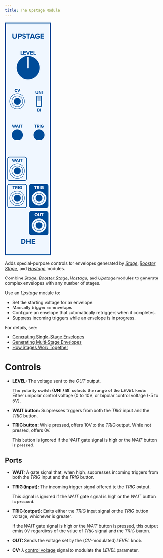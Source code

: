 ```yaml
---
title: The Upstage Module
---
```

<img class="faceplate" src="upstage.svg" alt="The Upstage Faceplate" />

Adds special-purpose controls
for envelopes generated by
[_Stage_](/modules/stage/),
[_Booster Stage_](/modules/booster-stage/),
and
[_Hostage_](/modules/hostage/)
modules.

Combine
[_Stage_](/modules/stage/),
[_Booster Stage_](/modules/booster-stage/),
[_Hostage_](/modules/hostage/),
and [_Upstage_](/modules/upstage/)
modules
to generate complex envelopes
with any number of stages.

Use an _Upstage_ module to:

- Set the starting voltage for an envelope.
- Manually trigger an envelope.
- Configure an envelope that automatically retriggers when it completes.
- Suppress incoming triggers while an envelope is in progress.

For details, see:

- [Generating Single-Stage Envelopes](/guides/generating-single-stage-envelopes/)
- [Generating Multi-Stage Envelopes](/guides/generating-multi-stage-envelopes/)
- [How Stages Work Together](/technical/how-stages-work-together)

# Controls

- **LEVEL:**
    The voltage sent to the _OUT_ output.

    The polarity switch **(UNI / BI)**
    selects the range of the _LEVEL_ knob:
    Either unipolar control voltage (0 to 10V)
    or bipolar control voltage (-5 to 5V).

- **WAIT button:**
    Suppresses triggers
    from both the _TRIG_ input and the _TRIG_ button.

- **TRIG button:**
    While pressed,
    offers 10V to the _TRIG_ output.
    While not pressed, offers 0V.

    This button is ignored
    if the _WAIT_ gate signal is high
    or the _WAIT_ button is pressed.

## Ports

- **WAIT:**
    A gate signal that, when high,
    suppresses incoming triggers
    from both the _TRIG_ input and the _TRIG_ button.

- **TRIG (input):**
    The incoming trigger signal
    offered to the _TRIG_ output.

    This signal is ignored
    if the _WAIT_ gate signal is high
    or the _WAIT_ button is pressed.

- **TRIG (output):**
    Emits either the _TRIG_ input signal
    or the _TRIG_ button voltage,
    whichever is greater.

    If the _WAIT_ gate signal is high
    or the _WAIT_ button is pressed,
    this output emits 0V
    regardless of the value of
    _TRIG_ signal and the _TRIG_ button.

- **OUT:**
    Sends the voltage set by the (_CV_-modulated) _LEVEL_ knob.

- **CV:**
    A [control voltage](/technical/modulation/) signal
    to modulate the _LEVEL_ parameter.
